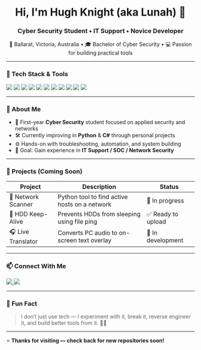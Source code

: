 <h1 align="center">Hi, I'm Hugh Knight (aka Lunah) 👋</h1>
<h3 align="center">Cyber Security Student • IT Support • Novice Developer</h3>

<p align="center">
  📍 Ballarat, Victoria, Australia • 🎓 Bachelor of Cyber Security • 💻 Passion for building practical tools
</p>

---

### 🔧 Tech Stack & Tools

<p>
  <img src="https://img.shields.io/badge/Python-3776AB?style=flat&logo=python&logoColor=white" />
  <img src="https://img.shields.io/badge/C%23-239120?style=flat&logo=c-sharp&logoColor=white" />
  <img src="https://img.shields.io/badge/PowerShell-5391FE?style=flat&logo=powershell&logoColor=white" />
  <img src="https://img.shields.io/badge/Bash-4EAA25?style=flat&logo=gnubash&logoColor=white" />
  <img src="https://img.shields.io/badge/Wireshark-1679A7?style=flat&logo=wireshark&logoColor=white" />
  <img src="https://img.shields.io/badge/Cisco-1BA0D7?style=flat&logo=cisco&logoColor=white" />
  <img src="https://img.shields.io/badge/Git-F05032?style=flat&logo=git&logoColor=white" />
  <img src="https://img.shields.io/badge/VS%20Code-007ACC?style=flat&logo=visualstudiocode&logoColor=white" />
  <img src="https://img.shields.io/badge/Kali%20Linux-557C94?style=flat&logo=kalilinux&logoColor=white" />
  <img src="https://img.shields.io/badge/Windows-0078D6?style=flat&logo=windows&logoColor=white" />
  <img src="https://img.shields.io/badge/Linux-FCC624?style=flat&logo=linux&logoColor=black" />
</p>

---

### 🚀 About Me

- 🔐 First-year **Cyber Security** student focused on applied security and networks  
- 🛠️ Currently improving in **Python** & **C#** through personal projects  
- ⚙️ Hands-on with troubleshooting, automation, and system building  
- 🎯 Goal: Gain experience in **IT Support / SOC / Network Security**  

---

### 📂 Projects (Coming Soon)

| Project | Description | Status |
|---------|-------------|--------|
| 🔎 Network Scanner | Python tool to find active hosts on a network | 🚧 In progress |
| 💾 HDD Keep-Alive | Prevents HDDs from sleeping using file ping | ✅ Ready to upload |
| 🎧 Live Translator | Converts PC audio to on-screen text overlay | 🚧 In development |

---

### 📫 Connect With Me

<p>
  <a href="https://www.linkedin.com/in/hugh-knight-australia" target="_blank">
    <img src="https://img.shields.io/badge/LinkedIn-Hugh%20Knight-0077B5?style=for-the-badge&logo=linkedin&logoColor=white">
  </a>
  <a href="https://github.com/HughKnightOCE" target="_blank">
    <img src="https://img.shields.io/badge/GitHub-HughKnightOCE-181717?style=for-the-badge&logo=github&logoColor=white">
  </a>
</p>

---

### 🧠 Fun Fact
> I don’t just use tech — I experiment with it, break it, reverse engineer it, and build better tools from it. 🔧🔥

---

⭐ **Thanks for visiting — check back for new repositories soon!**
